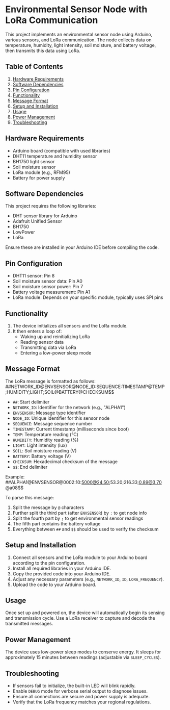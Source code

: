 # Environmental Sensor Node with LoRa Communication

This project implements an environmental sensor node using Arduino, various sensors, and LoRa communication. The node collects data on temperature, humidity, light intensity, soil moisture, and battery voltage, then transmits this data using LoRa.

## Table of Contents
1. [Hardware Requirements](#hardware-requirements)
2. [Software Dependencies](#software-dependencies)
3. [Pin Configuration](#pin-configuration)
4. [Functionality](#functionality)
5. [Message Format](#message-format)
6. [Setup and Installation](#setup-and-installation)
7. [Usage](#usage)
8. [Power Management](#power-management)
9. [Troubleshooting](#troubleshooting)

## Hardware Requirements

- Arduino board (compatible with used libraries)
- DHT11 temperature and humidity sensor
- BH1750 light sensor
- Soil moisture sensor
- LoRa module (e.g., RFM95)
- Battery for power supply

## Software Dependencies

This project requires the following libraries:

- DHT sensor library for Arduino
- Adafruit Unified Sensor
- BH1750
- LowPower
- LoRa

Ensure these are installed in your Arduino IDE before compiling the code.

## Pin Configuration

- DHT11 sensor: Pin 8
- Soil moisture sensor data: Pin A0
- Soil moisture sensor power: Pin 7
- Battery voltage measurement: Pin A1
- LoRa module: Depends on your specific module, typically uses SPI pins

## Functionality

1. The device initializes all sensors and the LoRa module.
2. It then enters a loop of:
   - Waking up and reinitializing LoRa
   - Reading sensor data
   - Transmitting data via LoRa
   - Entering a low-power sleep mode

## Message Format

The LoRa message is formatted as follows:
##NETWORK_ID@ENVSENSOR@NODE_ID:SEQUENCE:TIMESTAMP@TEMP;HUMIDITY;LIGHT;SOIL@BATTERY@CHECKSUM$$

- `##`: Start delimiter
- `NETWORK_ID`: Identifier for the network (e.g., "ALPHA1")
- `ENVSENSOR`: Message type identifier
- `NODE_ID`: Unique identifier for this sensor node
- `SEQUENCE`: Message sequence number
- `TIMESTAMP`: Current timestamp (milliseconds since boot)
- `TEMP`: Temperature reading (°C)
- `HUMIDITY`: Humidity reading (%)
- `LIGHT`: Light intensity (lux)
- `SOIL`: Soil moisture reading (V)
- `BATTERY`: Battery voltage (V)
- `CHECKSUM`: Hexadecimal checksum of the message
- `$$`: End delimiter

Example:
##ALPHA1@ENVSENSOR@0002:10:5000@24.50;53.20;216.33;0.89@3.70@a08$$

To parse this message:
1. Split the message by `@` characters
2. Further split the third part (after `ENVSENSOR`) by `:` to get node info
3. Split the fourth part by `;` to get environmental sensor readings
4. The fifth part contains the battery voltage
5. Everything between `##` and `$$` should be used to verify the checksum

## Setup and Installation

1. Connect all sensors and the LoRa module to your Arduino board according to the pin configuration.
2. Install all required libraries in your Arduino IDE.
3. Copy the provided code into your Arduino IDE.
4. Adjust any necessary parameters (e.g., `NETWORK_ID`, `ID`, `LORA_FREQUENCY`).
5. Upload the code to your Arduino board.

## Usage

Once set up and powered on, the device will automatically begin its sensing and transmission cycle. Use a LoRa receiver to capture and decode the transmitted messages.

## Power Management

The device uses low-power sleep modes to conserve energy. It sleeps for approximately 15 minutes between readings (adjustable via `SLEEP_CYCLES`).

## Troubleshooting

- If sensors fail to initialize, the built-in LED will blink rapidly.
- Enable `DEBUG` mode for verbose serial output to diagnose issues.
- Ensure all connections are secure and power supply is adequate.
- Verify that the LoRa frequency matches your regional regulations.
